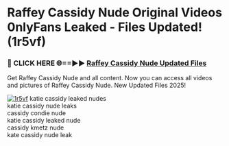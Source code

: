 # Raffey Cassidy Nude Original Videos 0nlyFans Leaked - Files Updated! (1r5vf)

<h3>🔴 CLICK HERE 🌐==►► <a href="https://tinyurl.com/5h6xmrr3" rel="nofollow">Raffey Cassidy Nude Updated Files</a></h3>

Get Raffey Cassidy Nude and all content. Now you can access all videos and pictures of Raffey Cassidy Nude. New Updated Files 2025!

[![1r5vf](https://i.imgur.com/KVD873Z.gif)](https://tinyurl.com/5h6xmrr3)
katie cassidy leaked nudes<br>
katie cassidy nude leaks<br>
cassidy condie nude<br>
katie cassidy leaked nude<br>
cassidy kmetz nude<br>
kate cassidy nude leak